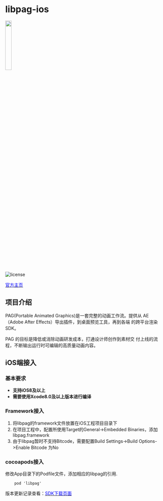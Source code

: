 # libpag-ios

<div align="left">
<img src=https://pag.io/img/new_official_website/logo_l.png width=20% />
</div>

![license](https://img.shields.io/badge/license-Apache2.0-brightgreen.svg)

[<font color=blue>官方主页</font>](https://pag.io/)

## 项目介绍

PAG(Portable Animated Graphics)是一套完整的动画工作流。提供从
AE（Adobe After Effects）导出插件，到桌面预览工具，再到各端
的跨平台渲染 SDK。

PAG 的目标是降低或消除动画研发成本，打通设计师创作到素材交
付上线的流程，不断输出运行时可编辑的高质量动画内容。

## iOS端接入

### 基本要求<br/>

- **支持iOS8及以上**
- **需要使用Xcode8.0及以上版本进行编译**

### Framework接入<br>
1. 将libpag的framework文件放置在iOS工程项目目录下
2. 在项目工程中，配置所使用Target的General->Embedded Binaries，添加libpag.framework
3. 由于libpag暂时不支持Bitcode，需要配置Build Settings->Build Options->Enable Bitcode 为No

### cocoapods接入<br>
修改App目录下的Podfile文件，添加相应的libpag的引用.

```
	pod 'libpag' 
```
版本更新记录查看：[<font color=blue>SDK下载页面</font>](https://github.com/libpag/libpag/releases)<br/>

